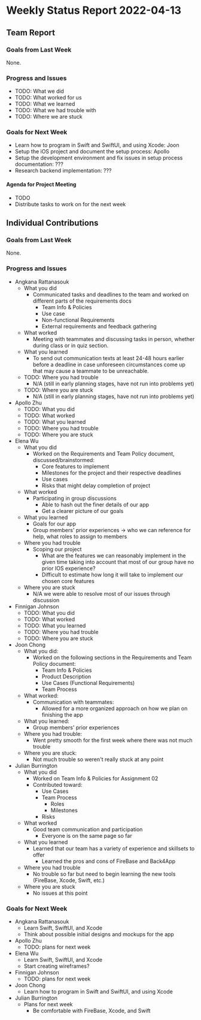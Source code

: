 # Weekly Status Report 2022-04-13

## Team Report

### Goals from Last Week

None.

### Progress and Issues

- TODO: What we did
- TODO: What worked for us
- TODO: What we learned
- TODO: What we had trouble with
- TODO: Where we are stuck

### Goals for Next Week

- Learn how to program in Swift and SwiftUI, and using Xcode: Joon
- Setup the iOS project and document the setup process: Apollo
- Setup the development environment and fix issues in setup process documentation: ???
- Research backend implementation: ???

#### Agenda for Project Meeting

- TODO
- Distribute tasks to work on for the next week

## Individual Contributions

### Goals from Last Week

None.

### Progress and Issues

- Angkana Rattanasouk
    - What you did
        - Communicated tasks and deadlines to the team and worked on different parts of the requirements docs
            - Team Info & Policies
            - Use case
            - Non-functional Requirements
            - External requirements and feedback gathering
    - What worked
        - Meeting with teammates and discussing tasks in person, whether during class or in quiz section.
    - What you learned
        - To send out communication texts at least 24-48 hours earlier before a deadline in case unforeseen circumstances come up that may cause a teammate to be unreachable. 
    - TODO: Where you had trouble
        - N/A (still in early planning stages, have not run into problems yet) 
    - TODO: Where you are stuck
        - N/A (still in early planning stages, have not run into problems yet) 
- Apollo Zhu
    - TODO: What you did
    - TODO: What worked
    - TODO: What you learned
    - TODO: Where you had trouble
    - TODO: Where you are stuck
- Elena Wu
    - What you did
        - Worked on the Requirements and Team Policy document, discussed/brainstormed:
            - Core features to implement
            - Milestones for the project and their respective deadlines
            - Use cases 
            - Risks that might delay completion of project
    - What worked
        - Participating in group discussions
            - Able to hash out the finer details of our app
            - Get a clearer picture of our goals 
    - What you learned
        - Goals for our app
        - Group members' prior experiences -> who we can reference for help, what roles to assign to members 
    - Where you had trouble
        - Scoping our project
            - What are the features we can reasonably implement in the given time taking into account that most of our group have no prior IOS experience?
            - Difficult to estimate how long it will take to implement our chosen core features
    - Where you are stuck
        - N/A we were able to resolve most of our issues through discussion
- Finnigan Johnson
    - TODO: What you did
    - TODO: What worked
    - TODO: What you learned
    - TODO: Where you had trouble
    - TODO: Where you are stuck
- Joon Chong
    - What you did:
        - Worked on the following sections in the Requirements and Team Policy document:
            - Team Info & Policies
            - Product Description
            - Use Cases (Functional Requirements)
            - Team Process
    - What worked:
        - Communication with teammates:
            - Allowed for a more organized approach on how we plan on finishing the app
    - What you learned:
        - Group members' prior experiences 
    - Where you had trouble:
        -  Went pretty smooth for the first week where there was not much trouble 
    - Where you are stuck:
        - Not much trouble so weren't really stuck at any point
- Julian Burrington
    - What you did
        - Worked on Team Info & Policies for Assignment 02
        - Contributed toward:
            - Use Cases
            - Team Process
                - Roles
                - Milestones
            - Risks
    - What worked
        - Good team communication and participation
            - Everyone is on the same page so far
    - What you learned
        - Learned that our team has a variety of experience and skillsets to offer
            - Learned the pros and cons of FireBase and Back4App
    - Where you had trouble
        - No trouble so far but need to begin learning the new tools (FireBase, Xcode, Swift, etc.)
    - Where you are stuck
        - No issues at this point

### Goals for Next Week

- Angkana Rattanasouk
    - Learn Swift, SwiftUI, and Xcode
    - Think about possible initial designs and mockups for the app
- Apollo Zhu
    - TODO: plans for next week
- Elena Wu
    - Learn Swift, SwiftUI, and Xcode
    - Start creating wireframes?
- Finnigan Johnson
    - TODO: plans for next week
- Joon Chong
    - Learn how to program in Swift and SwiftUI, and using Xcode
- Julian Burrington
    - Plans for next week
        - Be comfortable with FireBase, Xcode, and Swift
